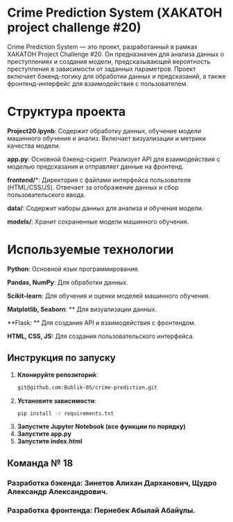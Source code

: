 # Crime Prediction System (ХАКАТОН project challenge #20)
Crime Prediction System — это проект, разработанный в рамках ХАКАТОН Project Challenge #20. Он предназначен для анализа данных о преступлениях и создания модели, предсказывающей вероятность преступления в зависимости от заданных параметров. Проект включает бэкенд-логику для обработки данных и предсказаний, а также фронтенд-интерфейс для взаимодействия с пользователем.


# Структура проекта
 **Project20.ipynb**:
Содержит обработку данных, обучение модели машинного обучения и анализ. Включает визуализации и метрики качества модели.

**app.py**:
Основной бэкенд-скрипт. Реализует API для взаимодействия с моделью предсказания и отправляет данные на фронтенд.

**frontend/***:
Директория с файлами интерфейса пользователя (HTML/CSS/JS). Отвечает за отображение данных и сбор пользовательского ввода.

**data/**:
Содержит наборы данных для анализа и обучения модели.

**models/**:
Хранит сохраненные модели машинного обучения.


# Используемые технологии
**Python**: 
Основной язык программирования.

**Pandas, NumPy**: 
Для обработки данных.

**Scikit-learn**: 
Для обучения и оценки моделей машинного обучения.

**Matplotlib, Seaborn**: ** 
Для визуализации данных.

**Flask: ** 
Для создания API и взаимодействия с фронтендом.

**HTML, CSS, JS:**
Для создания пользовательского интерфейса.


## Инструкция по запуску

1. **Клонируйте репозиторий**:
   ```bash
   git@github.com:Bublik-05/crime-prediction.git

2. **Установите зависимости**:
   ```bash
   pip install -r requirements.txt
3. **Запустите Jupyter Notebook (все функции по порядку)**
4. **Запустите app.py**
5. **Запустите index.html**



## Команда № 18
### Paзработка бэкенда: Зинетов Алихан Дарханович, Щудро Александр Александрович.
### Разработка фронтенда: Пернебек Абылай Абайұлы.




